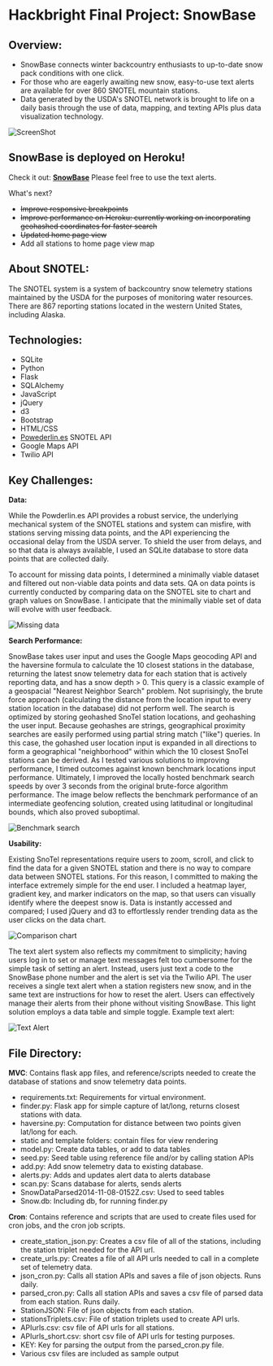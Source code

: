 Hackbright Final Project: SnowBase
============================================

<h2>Overview:</h2>

<p></p>
<ul><li>SnowBase connects winter backcountry enthusiasts to up-to-date snow pack conditions with one click.</li>
<li>For those who are eagerly awaiting new snow, easy-to-use text alerts are available for over 860 SNOTEL mountain stations.</li>
<li>Data generated by the USDA's SNOTEL network is brought to life on a daily basis through the use of data, mapping, and texting APIs plus data visualization technology.</li></ul>

![ScreenShot](https://raw.githubusercontent.com/Piera/Project/master/MVC/ScreenShot.png)

<p></p>

<h2>SnowBase is deployed on Heroku!</h2>
Check it out: <strong><a href=http://snowbase-project.herokuapp.com/>SnowBase</a></strong>
Please feel free to use the text alerts.

What's next?
<ul><li><strike>Improve responsive breakpoints</strike></li>
<li><strike>Improve performance on Heroku: currently working on incorporating geohashed coordinates for faster search</strike></li>
<li><strike>Updated home page view</strike></li>
<li>Add all stations to home page view map</li></ul>

<h2>About SNOTEL:</h2>
The SNOTEL system is a system of backcountry snow telemetry stations maintained by the USDA for the purposes of monitoring water resources.  There are 867 reporting stations located in the western United States, including Alaska.  

<p></p>
<h2>Technologies:</h2>
<p></p>
<ul><li>SQLite</li>
<li>Python</li>
<li>Flask</li>
<li>SQLAlchemy</li>
<li>JavaScript</li>
<li>jQuery</li>
<li>d3</li>
<li>Bootstrap</li>
<li>HTML/CSS</li>
<li><a href=http://powderlin.es/api.html>Powederlin.es</a> SNOTEL API</li>
<li>Google Maps API</li>
<li>Twilio API</li></ul>

<h2>Key Challenges:</h2>

<strong>Data:</strong> 

While the Powderlin.es API provides a robust service, the underlying mechanical system of the SNOTEL stations and system can misfire, with stations serving missing data points, and the API experiencing the occasional delay from the USDA server. To shield the user from delays, and so that data is always available, I used an SQLite database to store data points that are collected daily.  

To account for missing data points, I determined a minimally viable dataset and filtered out non-viable data points and data sets. QA on data points is currently conducted by comparing data on the SNOTEL site to chart and graph values on SnowBase. I anticipate that the minimally viable set of data will evolve with user feedback.

![ Missing data ](https://raw.githubusercontent.com/Piera/Project/master/MVC/Missing_data.png) 

<strong>Search Performance:</strong> 

SnowBase takes user input and uses the Google Maps geocoding API and the haversine formula to calculate the 10 closest stations in the database, returning the latest snow telemetry data for each station that is actively reporting data, and has a snow depth > 0. This query is a classic example of a geospacial "Nearest Neighbor Search" problem. Not suprisingly, the brute force approach (calculating the distance from the location input to every station location in the database) did not perform well. The search is optimized by storing geohashed SnoTel station locations, and geohashing the user input. Because geohashes are strings, geographical proximity searches are easily performed using partial string match ("like") queries. In this case, the gohashed user location input is expanded in all directions to form a geographical "neighborhood" within which the 10 closest SnoTel stations can be derived. As I tested various solutions to improving performance, I timed outcomes against known benchmark locations input performance. Ultimately, I improved the locally hosted benchmark search speeds by over 3 seconds from the original brute-force algorithm performance. The image below reflects the benchmark performance of an intermediate geofencing solution, created using latitudinal or longitudinal bounds, which also proved suboptimal.

![ Benchmark search ](https://raw.githubusercontent.com/Piera/Project/master/MVC/Benchmark_search.png)  

<strong>Usability:</strong> 

Existing SnoTel representations require users to zoom, scroll, and click to find the data for a given SNOTEL station and there is no way to compare data between SNOTEL stations. For this reason, I committed to making the interface extremely simple for the end user. I included a heatmap layer, gradient key, and marker indicators on the map, so that users can visually identify where the deepest snow is. Data is instantly accessed and compared; I used jQuery and d3 to effortlessly render trending data as the user clicks on the data chart. 

![ Comparison chart ](https://raw.githubusercontent.com/Piera/Project/master/MVC/Comparison_chart.png)  

The text alert system also reflects my commitment to simplicity; having users log in to set or manage text messages felt too cumbersome for the simple task of setting an alert.  Instead, users just text a code to the SnowBase phone number and the alert is set via the Twilio API. The user receives a single text alert when a station registers new snow, and in the same text are instructions for how to reset the alert.  Users can effectively manage their alerts from their phone without visiting SnowBase.  This light solution employs a data table and simple toggle.  Example text alert:

![ Text Alert ](https://raw.githubusercontent.com/Piera/Project/master/MVC/Text_alert.jpg)  

<p></p>

<h2>File Directory:</h2>

<p></p> 
<strong>MVC</strong>: Contains flask app files, and reference/scripts needed to create the database of stations and snow telemetry data points.
<p></p>
<ul><li>requirements.txt: Requirements for virtual environment.</li>
<li>finder.py: Flask app for simple capture of lat/long, returns closest stations with data.</li>
<li>haversine.py: Computation for distance between two points given lat/long for each.</li>
<li>static and template folders: contain files for view rendering</li>
<li>model.py:  Create data tables, or add to data tables</li>
<li>seed.py: Seed table using reference file and/or by calling station APIs</li>
<li>add.py: Add snow telemetry data to existing database.</li>
<li>alerts.py: Adds and updates alert data to alerts database
<li>scan.py: Scans database for alerts, sends alerts
<li>SnowDataParsed2014-11-08-0152Z.csv: Used to seed tables</li>
<li>Snow.db: Including db, for running finder.py</li></ul>

<p></p>
<strong>Cron</strong>: Contains reference and scripts that are used to create files used for cron jobs, and the cron job scripts.
<p></p>
<ul><li>create_station_json.py: Creates a csv file of all of the stations, including the station triplet needed for the API url.</li>
<li>create_urls.py: Creates a file of all API urls needed to call in a complete set of telemetry data.</li>
<li>json_cron.py: Calls all station APIs and saves a file of json objects. Runs daily.</li>
<li>parsed_cron.py: Calls all station APIs and saves a csv file of parsed data from each station. Runs daily.</li>
<li>StationJSON: File of json objects from each station.</li>
<li>stationsTriplets.csv: File of station triplets used to create API urls.</li>
<li>APIurls.csv: csv file of API urls for all stations.</li>
<li>APIurls_short.csv:  short csv file of API urls for testing purposes.</li>
<li>KEY: Key for parsing the output from the parsed_cron.py file.</li>
<li>Various csv files are included as sample output</li></ul>


